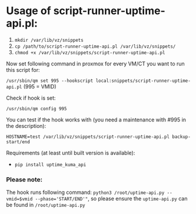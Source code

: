 # Usage of script-runner-uptime-api.pl: #

1. `mkdir /var/lib/vz/snippets`
2. `cp /path/to/script-runner-uptime-api.pl /var/lib/vz/snippets/`
3. `chmod +x /var/lib/vz/snippets/script-runner-uptime-api.pl`

Now set following command in proxmox for every VM/CT you want to run this script for:

`/usr/sbin/qm set 995 --hookscript local:snippets/script-runner-uptime-api.pl` (995 = VMID)

Check if hook is set:

`/usr/sbin/qm config 995`

You can test if the hook works with (you need a maintenance with #995 in the description):

`HOSTNAME=test /var/lib/vz/snippets/script-runner-uptime-api.pl backup-start/end`

Requirements (at least until built version is available):
- `pip install uptime_kuma_api`

### Please note: ###

The hook runs following command: `python3 /root/uptime-api.py --vmid=$vmid --phase='START/END'"`, so 
please ensure the `uptime-api.py` can be found in `/root/uptime-api.py`
